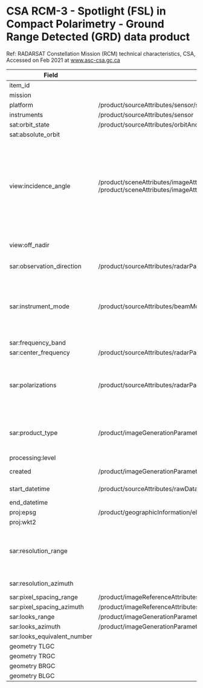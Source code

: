 # CSA RCM-3 - Spotlight (FSL) in Compact Polarimetry - Ground Range Detected (GRD) data product
Ref: RADARSAT Constellation Mission (RCM) technical characteristics, CSA, Accessed on Feb 2021 at www.asc-csa.gc.ca

|  Field  | xpath or method  |  Example | Notes |
|---|---|---|---|
| item_id | | RCM3_OK1048829_PK1050063_1_FSLCP27_20200215_031403_CH_CV_GRD | take product filename |
| mission | | rcm | HARDCODED mission name |
| platform | /product/sourceAttributes/sensor/satellite | rcm-3 | |
| instruments | /product/sourceAttributes/sensor | SAR | |
| sat:orbit_state | /product/sourceAttributes/orbitAndAttitude/orbitInformation/passDirection | descending | |
| sat:absolute_orbit | | | NOT AVAILABLE |
| view:incidence_angle | /product/sceneAttributes/imageAttributes/incAngNearRng & /product/sceneAttributes/imageAttributes/incAngFarRng | [43.27,44.50] | The incidence angle is the angle between the incident SAR beam and the axis perpendicular to the local geodetic ground surface (from target point of view). It ranges from Near Incidence Angle to Far Incidence Angle. Reference angles are available at https://www.asc-csa.gc.ca/eng/satellites/radarsat/technical-features/characteristics.asp. Values in spec tables can be identified using the code extracted from /product/sourceAttributes/beamModeMnemonic. E.g. '3M24' 41,04 (near) 42,36 (far) |
| view:off_nadir | | | The off-nadir angle (or look angle) is the angle between the satellite's nadir position and the SAR beam (from instrument point of view). |
| sar:observation_direction | /product/sourceAttributes/radarParameters/antennaPointing | right | Antenna pointing direction, string: as "right" or "left". |
| sar:instrument_mode | /product/sourceAttributes/beamMode | FSL | REQUIRED, 'SC100' for Low resolution 100m (ScanSAR); 'SC50','SC30', and '16M' for Medium Resolution at 50m (ScanSAR), 30m (ScanSAR), and 16m (StripMap); '5M' for High Resolution 5m (StripMap); '3M' for Very High Resolution 3m (StripMap); 'LN' for Low Noise; 'SD' for Ship Detection; 'QP' for quad-polarization; and 'FSL' for Spotlight. |
| sar:frequency_band | | C | HARDCODED it is a SAR-C instrument |
| sar:center_frequency | /product/sourceAttributes/radarParameters/radarCenterFrequency | 5.405 | From Hertz to GigaHertz |
| sar:polarizations | /product/sourceAttributes/radarParameters/polarizations | [CH,CV] | REQUIRED 'CH and CV' stands for compact (RH and RV). RCM in compact polarization transmits in circular polarization and receives in dual linear polarization. RCM 5M data products are given in the following polarizations: Single (HH or HV or VH or VV), Dual-cross (HH or VV and HV), Dual-copol (HH and VV), or Compact (RH and RV). |
| sar:product_type | /product/imageGenerationParameters/generalProcessingInformation/productType | GRD | REQUIRED: typical RCM data products are: Single-look complex (SLC), Multilook complex (GRC), Ground-range detected (GRD), Geocoded complex (GCC), Geocoded detected data (GCD) |
| processing:level | | | NONE |
| created | /product/imageGenerationParameters/generalProcessingInformation/processingTime | 2020-FEB-15T14:12:38Z | format to ISO 2020-02-15T14:12:38.000000Z -> 2020-FEB-15T14:12:38Z |
| start_datetime | /product/sourceAttributes/rawDataStartTime | 2020-FEB-15T03:14:03Z | format to ISO 2020-02-15T03:14:03.070000Z -> 2020-FEB-15T03:14:03Z |
| end_datetime | | | N.A. |
| proj:epsg | /product/geographicInformation/ellipsoidParameters/ellipsoidName | 4326 | GCS: WGS84 |
| proj:wkt2 | | | find WKT2 from BBOX |
| sar:resolution_range | | 3 | Range resolution in meters (m). Not available. Use nominal values from https://www.asc-csa.gc.ca/eng/satellites/radarsat/technical-features/radarsat-comparison.asp and https://earth.esa.int/web/eoportal/satellite-missions/r/rcm. for FSL -> 1 × 3 @ 35° |
| sar:resolution_azimuth | | 1 | Azimuth resolution in meters (m). Not available. For FSL -> 1 × 3 @ 35° |
| sar:pixel_spacing_range | /product/imageReferenceAttributes/rasterAttributes/sampledPixelSpacing | 0.33 | Strongly RECOMMENDED for GRD |
| sar:pixel_spacing_azimuth | /product/imageReferenceAttributes/rasterAttributes/sampledPixelSpacing | 0.33 | Strongly RECOMMENDED for GRD |
| sar:looks_range | /product/imageGenerationParameters/sarProcessingInformation/numberOfRangeLooks | 1 |  |
| sar:looks_azimuth | /product/imageGenerationParameters/sarProcessingInformation/numberOfAzimuthLooks | 1 |  |
| sar:looks_equivalent_number | | | The equivalent number of looks (ENL). N.A. |
| geometry TLGC | | | N.A. |
| geometry TRGC | | | N.A. |
| geometry BRGC | | | N.A. |
| geometry BLGC | | | N.A. |